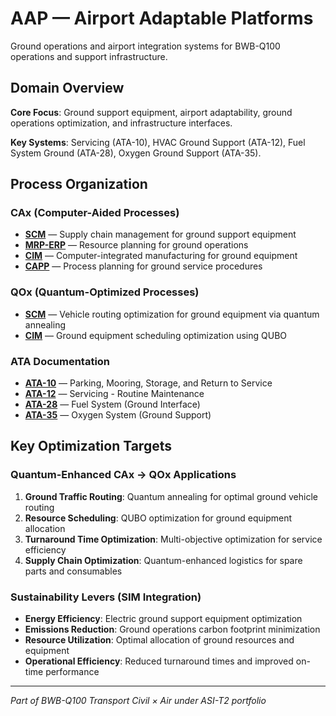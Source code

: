 # AAP — Airport Adaptable Platforms

Ground operations and airport integration systems for BWB-Q100 operations and support infrastructure.

## Domain Overview

**Core Focus**: Ground support equipment, airport adaptability, ground operations optimization, and infrastructure interfaces.

**Key Systems**: Servicing (ATA-10), HVAC Ground Support (ATA-12), Fuel System Ground (ATA-28), Oxygen Ground Support (ATA-35).

## Process Organization

### CAx (Computer-Aided Processes)
- **[SCM](./cax/SCM/)** — Supply chain management for ground support equipment
- **[MRP-ERP](./cax/MRP-ERP/)** — Resource planning for ground operations
- **[CIM](./cax/CIM/)** — Computer-integrated manufacturing for ground equipment
- **[CAPP](./cax/CAPP/)** — Process planning for ground service procedures

### QOx (Quantum-Optimized Processes)
- **[SCM](./qox/SCM/)** — Vehicle routing optimization for ground equipment via quantum annealing
- **[CIM](./qox/CIM/)** — Ground equipment scheduling optimization using QUBO

### ATA Documentation
- **[ATA-10](./ata/ATA-10/)** — Parking, Mooring, Storage, and Return to Service
- **[ATA-12](./ata/ATA-12/)** — Servicing - Routine Maintenance
- **[ATA-28](./ata/ATA-28/)** — Fuel System (Ground Interface)
- **[ATA-35](./ata/ATA-35/)** — Oxygen System (Ground Support)

## Key Optimization Targets

### Quantum-Enhanced CAx → QOx Applications
1. **Ground Traffic Routing**: Quantum annealing for optimal ground vehicle routing
2. **Resource Scheduling**: QUBO optimization for ground equipment allocation
3. **Turnaround Time Optimization**: Multi-objective optimization for service efficiency
4. **Supply Chain Optimization**: Quantum-enhanced logistics for spare parts and consumables

### Sustainability Levers (SIM Integration)
- **Energy Efficiency**: Electric ground support equipment optimization
- **Emissions Reduction**: Ground operations carbon footprint minimization
- **Resource Utilization**: Optimal allocation of ground resources and equipment
- **Operational Efficiency**: Reduced turnaround times and improved on-time performance

---

*Part of BWB-Q100 Transport Civil × Air under ASI-T2 portfolio*
